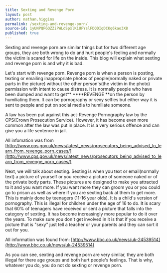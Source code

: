 ```yaml
---
title: Sexting and Revenge Porn
layout: post
author: nathan.higgins
permalink: /sexting-and-revenge-porn/
source-id: 1yUNPQFGQZZiPWLdSpxlK1UFYslFDQDIqDCKq6kao3X8
published: true
---
```

Sexting and revenge porn are similar things but for two different age groups, they are both wrong to do and hurt people's feeling and normally the victim is scared for life on the inside. This blog will explain what sexting and revenge porn is and why it is bad.

Let's start with revenge porn.  Revenge porn is when a person is posting, texting or emailing inappropriate photos of people(normally naked or private parts in the picture) without the other person's(the victim in the photo) permission with intent to cause distress. It is normally people who have been dumped and want to get** ****REVENGE **on the person by humiliating them. It can be pornography or sexy selfies but either way it is sent to people and put on social media to humiliate someone.

 A law has been put against this act-Revenge Pornography law by the CPS(Crown Prosecution Service). However, it has become even more common after the law was put in place. It is a very serious offence and can give you a life sentence in jail.

All infomation was from [http://www.cps.gov.uk/news/latest_news/prosecutors_being_advised_to_learn_from_revenge_porn_cases/](http://www.cps.gov.uk/news/latest_news/prosecutors_being_advised_to_learn_from_revenge_porn_cases/)

Next, we will talk about sexting. Sexting is when you text or email(normally text) a picture of yourself or you receive a picture of someone naked or of the private body parts. These pictures are designed to make you attracted to it and you want more. If you want more they can groom you or you could go to prison as well as where if you are sexting back at them to get more. This is mainly done by teenagers (11-16 year olds). It is a child's version of pornography. This is illegal for children under the age of 16 to do.  It is scary that 60% of teenagers have received or sent a picture that falls into the category of sexting. It has become increasingly more popular to do it over the years. To make sure you don't get involved in it is that if you receive a picture that is "sexy" just tell a teacher or your parents and they can sort it out for you.

All information was found from: [http://www.bbc.co.uk/news/uk-24539514](http://www.bbc.co.uk/news/uk-24539514)

As you can see, sexting and revenge porn are very similar, they are both illegal for there age groups and both hurt people's feelings. That is why, whatever you do, you do not do sexting or revenge porn.

